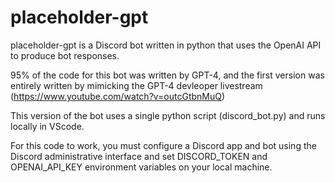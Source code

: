 # placeholder-gpt

placeholder-gpt is a Discord bot written in python that uses the OpenAI API to produce bot responses.

95% of the code for this bot was written by GPT-4, and the first version was entirely written by mimicking the GPT-4 devleoper livestream (https://www.youtube.com/watch?v=outcGtbnMuQ)

This version of the bot uses a single python script (discord_bot.py) and runs locally in VScode.

For this code to work, you must configure a Discord app and bot using the Discord administrative interface and set DISCORD_TOKEN and OPENAI_API_KEY environment variables on your local machine.
